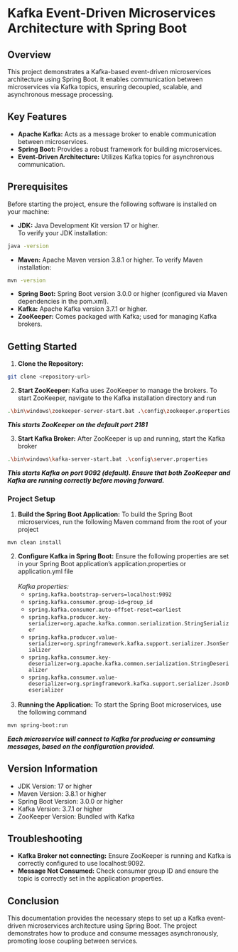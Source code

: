 # Kafka Event-Driven Microservices Architecture with Spring Boot
## Overview
This project demonstrates a Kafka-based event-driven microservices architecture using Spring Boot. It enables communication between microservices via Kafka topics, ensuring decoupled, scalable, and asynchronous message processing.

## Key Features
- <b>Apache Kafka:</b> Acts as a message broker to enable communication between microservices.
- <b>Spring Boot:</b> Provides a robust framework for building microservices.
- <b>Event-Driven Architecture:</b> Utilizes Kafka topics for asynchronous communication.
  
## Prerequisites
Before starting the project, ensure the following software is installed on your machine:
- <b>JDK:</b> Java Development Kit version 17 or higher. <br>To verify your JDK installation:
```bash
java -version
```
- <b>Maven:</b> Apache Maven version 3.8.1 or higher. To verify Maven installation:
```bash
mvn -version
```
- <b>Spring Boot:</b> Spring Boot version 3.0.0 or higher (configured via Maven dependencies in the pom.xml).
- <b>Kafka:</b> Apache Kafka version 3.7.1 or higher.
- <b>ZooKeeper:</b> Comes packaged with Kafka; used for managing Kafka brokers.

  
## Getting Started
1. <b>Clone the Repository:</b>
```bash
git clone <repository-url>
```
2. <b>Start ZooKeeper:</b> Kafka uses ZooKeeper to manage the brokers. To start ZooKeeper, navigate to the Kafka installation directory and run
```bash
.\bin\windows\zookeeper-server-start.bat .\config\zookeeper.properties
```
<b><i>This starts ZooKeeper on the default port 2181</i></b>

3. <b>Start Kafka Broker:</b> After ZooKeeper is up and running, start the Kafka broker 
```bash
.\bin\windows\kafka-server-start.bat .\config\server.properties
```

<b><i>This starts Kafka on port 9092 (default). Ensure that both ZooKeeper and Kafka are running correctly before moving forward.</i></b>

### Project Setup
1. <b>Build the Spring Boot Application:</b> To build the Spring Boot microservices, run the following Maven command from the root of your project
```bash
mvn clean install
```
2. <b>Configure Kafka in Spring Boot:</b> Ensure the following properties are set in your Spring Boot application’s application.properties or application.yml file<br><br>
   <i>Kafka properties:</i>
   - `spring.kafka.bootstrap-servers=localhost:9092`
   - `spring.kafka.consumer.group-id=group_id`
   - `spring.kafka.consumer.auto-offset-reset=earliest`
   - `spring.kafka.producer.key-serializer=org.apache.kafka.common.serialization.StringSerializer`
   - `spring.kafka.producer.value-serializer=org.springframework.kafka.support.serializer.JsonSerializer`
   - `spring.kafka.consumer.key-deserializer=org.apache.kafka.common.serialization.StringDeserializer`
   - `spring.kafka.consumer.value-deserializer=org.springframework.kafka.support.serializer.JsonDeserializer` <br><br>
3. <b>Running the Application:</b> To start the Spring Boot microservices, use the following command
```bash
mvn spring-boot:run
```

<b><i>Each microservice will connect to Kafka for producing or consuming messages, based on the configuration provided.</i></b>

## Version Information
- JDK Version: 17 or higher
- Maven Version: 3.8.1 or higher
- Spring Boot Version: 3.0.0 or higher
- Kafka Version: 3.7.1 or higher
- ZooKeeper Version: Bundled with Kafka

## Troubleshooting
- <b>Kafka Broker not connecting:</b> Ensure ZooKeeper is running and Kafka is correctly configured to use localhost:9092.
- <b>Message Not Consumed:</b> Check consumer group ID and ensure the topic is correctly set in the application properties.
  
## Conclusion
This documentation provides the necessary steps to set up a Kafka event-driven microservices architecture using Spring Boot. The project demonstrates how to produce and consume messages asynchronously, promoting loose coupling between services.
